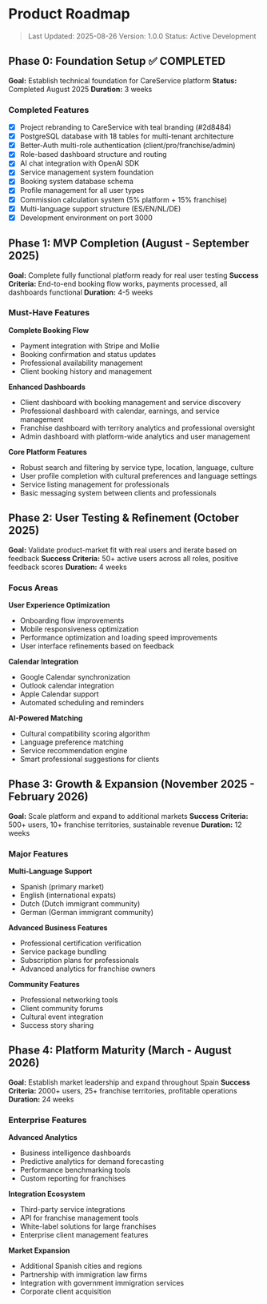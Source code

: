 # Product Roadmap

> Last Updated: 2025-08-26
> Version: 1.0.0
> Status: Active Development

## Phase 0: Foundation Setup ✅ COMPLETED

**Goal:** Establish technical foundation for CareService platform
**Status:** Completed August 2025
**Duration:** 3 weeks

### Completed Features
- [x] Project rebranding to CareService with teal branding (#2d8484)
- [x] PostgreSQL database with 18 tables for multi-tenant architecture
- [x] Better-Auth multi-role authentication (client/pro/franchise/admin)
- [x] Role-based dashboard structure and routing
- [x] AI chat integration with OpenAI SDK
- [x] Service management system foundation
- [x] Booking system database schema
- [x] Profile management for all user types
- [x] Commission calculation system (5% platform + 15% franchise)
- [x] Multi-language support structure (ES/EN/NL/DE)
- [x] Development environment on port 3000

## Phase 1: MVP Completion (August - September 2025)

**Goal:** Complete fully functional platform ready for real user testing
**Success Criteria:** End-to-end booking flow works, payments processed, all dashboards functional
**Duration:** 4-5 weeks

### Must-Have Features

**Complete Booking Flow**
- Payment integration with Stripe and Mollie
- Booking confirmation and status updates
- Professional availability management
- Client booking history and management

**Enhanced Dashboards**
- Client dashboard with booking management and service discovery
- Professional dashboard with calendar, earnings, and service management
- Franchise dashboard with territory analytics and professional oversight
- Admin dashboard with platform-wide analytics and user management

**Core Platform Features**
- Robust search and filtering by service type, location, language, culture
- User profile completion with cultural preferences and language settings
- Service listing management for professionals
- Basic messaging system between clients and professionals

## Phase 2: User Testing & Refinement (October 2025)

**Goal:** Validate product-market fit with real users and iterate based on feedback
**Success Criteria:** 50+ active users across all roles, positive feedback scores
**Duration:** 4 weeks

### Focus Areas

**User Experience Optimization**
- Onboarding flow improvements
- Mobile responsiveness optimization
- Performance optimization and loading speed improvements
- User interface refinements based on feedback

**Calendar Integration**
- Google Calendar synchronization
- Outlook calendar integration
- Apple Calendar support
- Automated scheduling and reminders

**AI-Powered Matching**
- Cultural compatibility scoring algorithm
- Language preference matching
- Service recommendation engine
- Smart professional suggestions for clients

## Phase 3: Growth & Expansion (November 2025 - February 2026)

**Goal:** Scale platform and expand to additional markets
**Success Criteria:** 500+ users, 10+ franchise territories, sustainable revenue
**Duration:** 12 weeks

### Major Features

**Multi-Language Support**
- Spanish (primary market)
- English (international expats)
- Dutch (Dutch immigrant community)
- German (German immigrant community)

**Advanced Business Features**
- Professional certification verification
- Service package bundling
- Subscription plans for professionals
- Advanced analytics for franchise owners

**Community Features**
- Professional networking tools
- Client community forums
- Cultural event integration
- Success story sharing

## Phase 4: Platform Maturity (March - August 2026)

**Goal:** Establish market leadership and expand throughout Spain
**Success Criteria:** 2000+ users, 25+ franchise territories, profitable operations
**Duration:** 24 weeks

### Enterprise Features

**Advanced Analytics**
- Business intelligence dashboards
- Predictive analytics for demand forecasting
- Performance benchmarking tools
- Custom reporting for franchises

**Integration Ecosystem**
- Third-party service integrations
- API for franchise management tools
- White-label solutions for large franchises
- Enterprise client management features

**Market Expansion**
- Additional Spanish cities and regions
- Partnership with immigration law firms
- Integration with government immigration services
- Corporate client acquisition